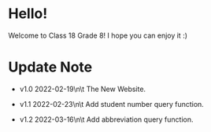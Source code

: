 # Hello!
Welcome to Class 18 Grade 8!
I hope you can enjoy it :)


# Update Note
- v1.0 2022-02-19\n\t
  The New Website.
 
- v1.1 2022-02-23\n\t
  Add student number query function.

- v1.2 2022-03-16\n\t
  Add abbreviation query function.
